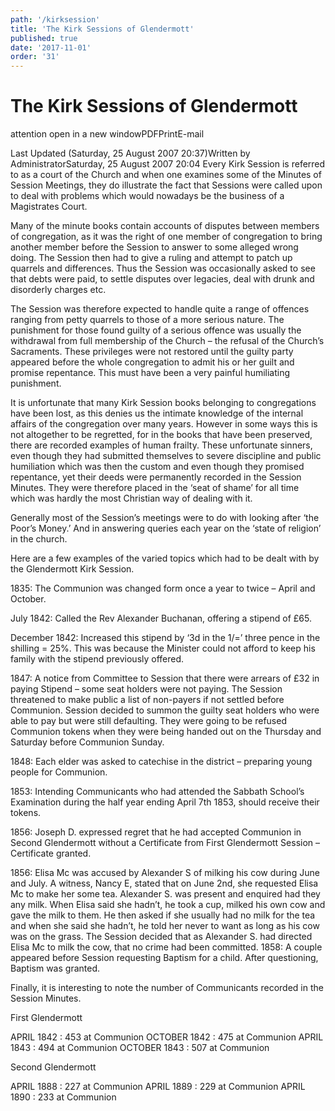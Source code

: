 ```yaml
---
path: '/kirksession'
title: 'The Kirk Sessions of Glendermott'
published: true
date: '2017-11-01'
order: '31'
---
```




# The Kirk Sessions of Glendermott

attention open in a new windowPDFPrintE-mail

Last Updated (Saturday, 25 August 2007 20:37)Written by AdministratorSaturday, 25 August 2007 20:04
Every Kirk Session is referred to as a court of the Church and when one examines some of the Minutes of Session Meetings, they do illustrate the fact that Sessions were called upon to deal with problems which would nowadays be the business of a Magistrates Court.

Many of the minute books contain accounts of disputes between members of congregation, as it was the right of one member of congregation to bring another member before the Session to answer to some alleged wrong doing. The Session then had to give a ruling and attempt to patch up quarrels and differences. Thus the Session was occasionally asked to see that debts were paid, to settle disputes over legacies, deal with drunk and disorderly charges etc.

The Session was therefore expected to handle quite a range of offences ranging from petty quarrels to those of a more serious nature. The punishment for those found guilty of a serious offence was usually the withdrawal from full membership of the Church – the refusal of the Church’s Sacraments. These privileges were not restored until the guilty party appeared before the whole congregation to admit his or her guilt and promise repentance. This must have been a very painful humiliating punishment.

It is unfortunate that many Kirk Session books belonging to congregations have been lost, as this denies us the intimate knowledge of the internal affairs of the congregation over many years. However in some ways this is not altogether to be regretted, for in the books that have been preserved, there are recorded examples of human frailty. These unfortunate sinners, even though they had submitted themselves to severe discipline and public humiliation which was then the custom and even though they promised repentance, yet their deeds were permanently recorded in the Session Minutes. They were therefore placed in the ‘seat of shame’ for all time which was hardly the most Christian way of dealing with it.

Generally most of the Session’s meetings were to do with looking after ‘the Poor’s Money.’ And in answering queries each year on the ‘state of religion’ in the church.

Here are a few examples of the varied topics which had to be dealt with by the Glendermott Kirk Session.

1835: The Communion was changed form once a year to twice – April and October.

July 1842: Called the Rev Alexander Buchanan, offering a stipend of £65.

December 1842: Increased this stipend by ‘3d in the 1/=’ three pence in the shilling = 25%. This was because the Minister could not afford to keep his family with the stipend previously offered.

1847: A notice from Committee to Session that there were arrears of £32 in paying Stipend – some seat holders were not paying. The Session threatened to make public a list of non-payers if not settled before Communion. Session decided to summon the guilty seat holders who were able to pay but were still defaulting. They were going to be refused Communion tokens when they were being handed out on the Thursday and Saturday before Communion Sunday.

1848: Each elder was asked to catechise in the district – preparing young people for Communion.

1853: Intending Communicants who had attended the Sabbath School’s Examination during the half year ending April 7th 1853, should receive their tokens.

1856: Joseph D. expressed regret that he had accepted Communion in Second Glendermott without a Certificate from First Glendermott Session – Certificate granted.

1856: Elisa Mc was accused by Alexander S of milking his cow during June and July. A witness, Nancy E, stated that on June 2nd, she requested Elisa Mc to make her some tea. Alexander S. was present and enquired had they any milk. When Elisa said she hadn’t, he took a cup, milked his own cow and gave the milk to them. He then asked if she usually had no milk for the tea and when she said she hadn’t, he told her never to want as long as his cow was on the grass. The Session decided that as Alexander S. had directed Elisa Mc to milk the cow, that no crime had been committed.
1858: A couple appeared before Session requesting Baptism for a child. After questioning, Baptism was granted.

Finally, it is interesting to note the number of Communicants recorded in the Session Minutes.

First Glendermott

APRIL 1842 :       453 at Communion
OCTOBER 1842 :     475 at Communion
APRIL 1843 :        494 at Communion
OCTOBER 1843 :       507 at Communion

Second Glendermott

APRIL 1888 :    227 at Communion
APRIL 1889 :    229 at Communion
APRIL 1890 :    233 at Communion
